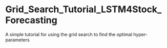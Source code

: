 # Grid_Search_Tutorial_LSTM4Stock_Forecasting
A simple tutorial for using the grid search to find the optimal hyper-parameters
